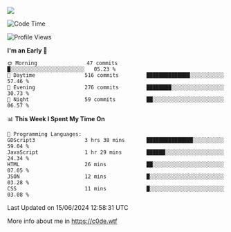 <a href="https://wakatime.com"><img src="https://wakatime.com/share/@c0dezin/b7f18a7c-ab3a-40b8-8bc7-b1b7bf71f1d6.svg" /></a>

<!--START_SECTION:waka-->
![Code Time](http://img.shields.io/badge/Code%20Time-40%20hrs%2047%20mins-blue)

![Profile Views](http://img.shields.io/badge/Profile%20Views-0-blue)

**I'm an Early 🐤** 

```text
🌞 Morning                47 commits          █░░░░░░░░░░░░░░░░░░░░░░░░   05.23 % 
🌆 Daytime                516 commits         ██████████████░░░░░░░░░░░   57.46 % 
🌃 Evening                276 commits         ████████░░░░░░░░░░░░░░░░░   30.73 % 
🌙 Night                  59 commits          ██░░░░░░░░░░░░░░░░░░░░░░░   06.57 % 
```


📊 **This Week I Spent My Time On** 

```text
💬 Programming Languages: 
GDScript3                3 hrs 38 mins       ███████████████░░░░░░░░░░   59.04 % 
JavaScript               1 hr 29 mins        ██████░░░░░░░░░░░░░░░░░░░   24.34 % 
HTML                     26 mins             ██░░░░░░░░░░░░░░░░░░░░░░░   07.05 % 
JSON                     12 mins             █░░░░░░░░░░░░░░░░░░░░░░░░   03.28 % 
CSS                      11 mins             █░░░░░░░░░░░░░░░░░░░░░░░░   03.08 % 
```


 Last Updated on 15/06/2024 12:58:31 UTC
<!--END_SECTION:waka-->

More info about me in https://c0de.wtf
